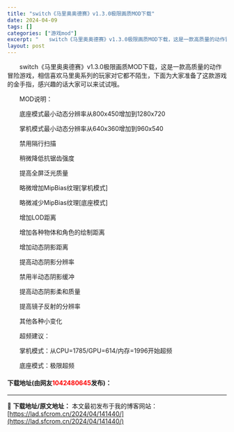 ```yaml
---
title: "switch《马里奥奥德赛》v1.3.0极限画质MOD下载"
date: 2024-04-09
tags: []
categories: ["游戏mod"]
excerpt: "　　switch《马里奥奥德赛》v1.3.0极限画质MOD下载，这是一款高质量的动作冒险游戏，相信喜欢马里奥系列的玩家对它都不陌生，下面为大家准备了这款游戏的金手指，感兴趣的话大家可以来试试哦。 　　MOD说明： 　　底座模式最小动态分辨率从800x450增加到1280x720 　　掌机模式最小动态&hellip;"
layout: post
---
```


 <p>　　switch《马里奥奥德赛》v1.3.0极限画质MOD下载，这是一款高质量的动作冒险游戏，相信喜欢马里奥系列的玩家对它都不陌生，下面为大家准备了这款游戏的金手指，感兴趣的话大家可以来试试哦。</p> <p>　　MOD说明：</p> <p>　　底座模式最小动态分辨率从800x450增加到1280x720</p> <p>　　掌机模式最小动态分辨率从640x360增加到960x540</p> <p>　　禁用隔行扫描</p> <p>　　稍微降低抗锯齿强度</p> <p>　　提高全屏泛光质量</p> <p>　　略微增加MipBias纹理[掌机模式]</p> <p>　　略微减少MipBias纹理[底座模式]</p> <p>　　增加LOD距离</p> <p>　　增加各种物体和角色的绘制距离</p> <p>　　增加动态阴影距离</p> <p>　　提高动态阴影分辨率</p> <p>　　禁用半动态阴影缓冲</p> <p>　　提高动态阴影柔和质量</p> <p>　　提高镜子反射的分辨率</p> <p>　　其他各种小变化</p> <p>　　超频建议：</p> <p>　　掌机模式：从CPU=1785/GPU=614/内存=1996开始超频</p> <p>　　底座模式：极限超频</p> <p><h4>下载地址(由网友<font color="red">1042480645</font>发布)：</h4></p> 

---
📖 **下载地址/原文地址：** 本文最初发布于我的博客网站：[https://lad.sfcrom.cn/2024/04/141440/](https://lad.sfcrom.cn/2024/04/141440/)
